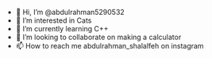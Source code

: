 - 👋 Hi, I’m @abdulrahman5290532
- 👀 I’m interested in Cats 
- 🌱 I’m currently learning C++
- 💞️ I’m looking to collaborate on making a calculator
- 📫 How to reach me abdulrahman_shalalfeh on instagram

<!---
abdulrahman5290532/abdulrahman5290532 is a ✨ special ✨ repository because its `README.md` (this file) appears on your GitHub profile.
You can click the Preview link to take a look at your changes.
--->
